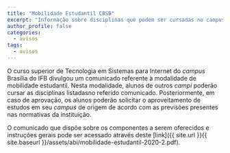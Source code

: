 ```yaml
---
title: "Mobilidade Estudantil CBSB" 
excerpt: "Informação sobre disciplinas que podem ser cursadas no campus Brasília na modalidade de mobilidade estudantil."
author_profile: false
categories:
  - avisos
tags:
  - avisos
---
```


O curso superior de Tecnologia em Sistemas para Internet do *campus* Brasília do IFB divulgou um comunicado referente à modalidade de mobilidade estudantil. Nesta modalidade, alunos de outros *campi* poderão cursar as disciplinas listadasno referido comunicado. Posteriormente, em caso de aprovação, os alunos poderão solicitar o aproveitamento de estudos em seu *campus* de origem de acordo com as previsões presentes nas normativas da instituição.

O comunicado que dispõe sobre os componentes a serem oferecidos e instruções gerais pode ser acessado através deste [link]({{ site.url }}{{ site.baseurl }}/assets/abi/mobilidade-estudantil-2020-2.pdf).